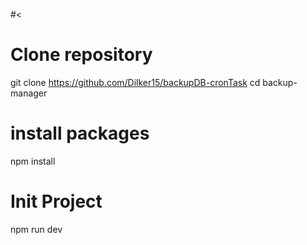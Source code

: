 #<



# Clone repository
git clone https://github.com/Dilker15/backupDB-cronTask
cd backup-manager



# install packages
npm install



# Init Project
npm run dev
